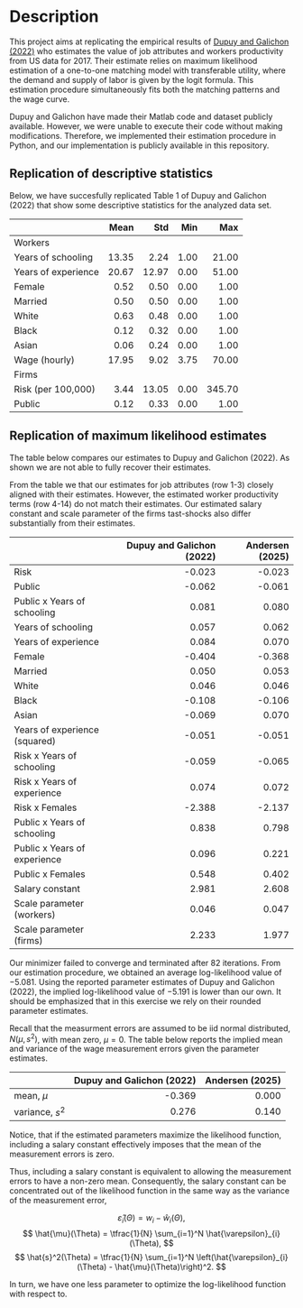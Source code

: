 
# Description
This project aims at replicating the empirical results of [Dupuy and Galichon (2022)](https://doi.org/10.3982/QE928) who estimates the value of job attributes and workers productivity from US data for 2017. Their estimate relies on maximum likelihood estimation of a one-to-one matching model with transferable utility, where the demand and supply of labor is given by the logit formula. This estimation procedure simultaneously fits both the matching patterns and the wage curve.

Dupuy and Galichon have made their Matlab code and dataset publicly available. However, we were unable to execute their code without making modifications. Therefore, we implemented their estimation procedure in Python, and our implementation is publicly available in this repository.

## Replication of descriptive statistics
Below, we have succesfully replicated Table 1 of Dupuy and Galichon (2022) that show some descriptive statistics for the analyzed data set.

|                     |   Mean |   Std |   Min |    Max |
|:--------------------|-------:|------:|------:|-------:|
| Workers             |        |       |       |        |
| Years of schooling  |  13.35 |  2.24 |  1.00 |  21.00 |
| Years of experience |  20.67 | 12.97 |  0.00 |  51.00 |
| Female              |   0.52 |  0.50 |  0.00 |   1.00 |
| Married             |   0.50 |  0.50 |  0.00 |   1.00 |
| White               |   0.63 |  0.48 |  0.00 |   1.00 |
| Black               |   0.12 |  0.32 |  0.00 |   1.00 |
| Asian               |   0.06 |  0.24 |  0.00 |   1.00 |
| Wage (hourly)       |  17.95 |  9.02 |  3.75 |  70.00 |
| Firms               |        |       |       |        |
| Risk (per 100,000)  |   3.44 | 13.05 |  0.00 | 345.70 |
| Public              |   0.12 |  0.33 |  0.00 |   1.00 |

## Replication of maximum likelihood estimates
The table below compares our estimates to Dupuy and Galichon (2022). As shown we are not able to fully recover their estimates.

From the table we that our estimates for job attributes (row 1-3) closely aligned with their estimates. However, the estimated worker productivity terms (row 4-14) do not match their estimates. Our estimated salary constant and scale parameter of the firms tast-shocks also differ substantially from their estimates.

|                               |   Dupuy and Galichon (2022) |   Andersen (2025) |
|:------------------------------|----------------------------:|------------------:|
| Risk                          |                      -0.023 |            -0.023 |
| Public                        |                      -0.062 |            -0.061 |
| Public x Years of schooling   |                       0.081 |             0.080 |
| Years of schooling            |                       0.057 |             0.062 |
| Years of experience           |                       0.084 |             0.070 |
| Female                        |                      -0.404 |            -0.368 |
| Married                       |                       0.050 |             0.053 |
| White                         |                       0.046 |             0.046 |
| Black                         |                      -0.108 |            -0.106 |
| Asian                         |                      -0.069 |             0.070 |
| Years of experience (squared) |                      -0.051 |            -0.051 |
| Risk x Years of schooling     |                      -0.059 |            -0.065 |
| Risk x Years of experience    |                       0.074 |             0.072 |
| Risk x Females                |                      -2.388 |            -2.137 |
| Public x Years of schooling   |                       0.838 |             0.798 |
| Public x Years of experience  |                       0.096 |             0.221 |
| Public x Females              |                       0.548 |             0.402 |
| Salary constant               |                       2.981 |             2.608 |
| Scale parameter (workers)     |                       0.046 |             0.047 |
| Scale parameter (firms)       |                       2.233 |             1.977 |

Our minimizer failed to converge and terminated after 82 iterations. From our estimation procedure, we obtained an average log-likelihood value of $-5.081$. Using the reported parameter estimates of Dupuy and Galichon (2022), the implied log-likelihood value of $-5.191$ is lower than our own. It should be emphasized that in this exercise we rely on their rounded parameter estimates.

Recall that the measurment errors are assumed to be iid normal distributed, $N(\mu,s^2)$, with mean zero, $\mu=0$. The table below reports the implied mean and variance of the wage measurement errors given the parameter estimates.

|                 |   Dupuy and Galichon (2022) |   Andersen (2025) |
|:----------------|----------------------------:|------------------:|
| mean, $\mu$     |                      -0.369 |             0.000 |
| variance, $s^2$ |                       0.276 |             0.140 |

Notice, that if the estimated parameters maximize the likelihood function, including a salary constant effectively imposes that the mean of the measurement errors is zero.

Thus, including a salary constant is equivalent to allowing the measurement errors to have a non-zero mean.
Consequently, the salary constant can be concentrated out of the likelihood function in the same way as the variance of the measurement error,

$$
    \hat{\varepsilon}_{i}(\Theta) = w_{i} - \hat{w}_{i}(\Theta), 
$$
$$
    \hat{\mu}(\Theta) = \tfrac{1}{N} \sum_{i=1}^N \hat{\varepsilon}_{i}(\Theta),
$$
$$
    \hat{s}^2(\Theta) = \tfrac{1}{N} \sum_{i=1}^N \left(\hat{\varepsilon}_{i}(\Theta) - \hat{\mu}(\Theta)\right)^2.
$$

In turn, we have one less parameter to optimize the log-likelihood function with respect to.

